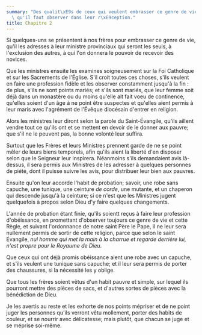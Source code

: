 ```yaml
---
summary: "Des qualit\xE9s de ceux qui veulent embrasser ce genre de vie; et de ce\
  \ qu'il faut observer dans leur r\xE9ception."
title: Chapitre 2
---
```




Si quelques-uns se présentent à nos frères pour embrasser ce genre de vie, qu'il les adresses à leur ministre provinciaux qui seront les seuls, à l'exclusion des autres, à qui l'on donnera le pouvoir de recevoir des novices.

Que les ministres ensuite les examines soigneusement sur la Foi Catholique et sur les Sacrements de l'Église. S'il croit toutes ces choses, s'ils veulent en faire une profession fidèle et les observer constamment jusqu'à la fin : de plus, s'ils ne sont points mariés; et s'ils sont mariés, que leur femme soit déjà dans un monastère ou du moins qu'elle ait fait voeu de continence, qu'elles soient d'un âge à ne point être suspectes et qu'elles aient permis à leur maris avec l'agrément de l'Évêque diocésain d'entrer en religion. 

Alors les ministres leur diront selon la parole du Saint-Évangile, qu'ils aillent vendre tout ce qu'ils ont et se mettent en devoir de le donner aux pauvre; que s'il ne le peuvent pas, la bonne volonté leur suffira. 

Surtout que les Frères et leurs Ministres prennent garde de ne se point mêler de leurs biens temporels, afin qu'ils aient la liberté d'en disposer selon que le Seigneur leur inspirera. Néanmoins s'ils demandaient avis là-dessus, il sera permis aux Ministres de les adresser à quelques personnes de piété, dont il puisse suivre les avis, pour distribuer leur bien aux pauvres. 

Ensuite qu'on leur accorde l'habit de probation; savoir, une robe sans capuche, une tunique, une ceinture *de corde*, une mutante, et un chaperon qui descende jusqu'à la ceinture; si ce n'est que les Ministres jugent quelquefois à propos selon Dieu d'y faire quelques changements. 

L'année de probation étant finie, qu'ils soientt reçus à faire leur profession d'obéissance, en promettant d'observer toujours ce genre de vie et cette Règle, et suivant l'ordonnance de notre saint Père le Pape, il ne leur sera nullement permis de sortir de cette religion, parce que selon le saint Évangile, *nul homme qui met la main à la charrue et regarde derrière lui, n'est propre pour le Royaume de Dieu*. 

Que ceux qui ont déjà promis obéissance aient une robe avec un capuche, et s'ils veulent une tunique sans capuche; et il leur sera permis de porter des chaussures, si la nécessité les y oblige. 

Que tous les frères soient vêtus d'un habit pauvre et simple, sur lequel ils pourront mettre des pièces de sacs, et d'autres sortes de pièces avec la bénédiction de Dieu. 

Je les avertis au reste et les exhorte de nos points mépriser et de ne point juger les personnes qu'ils verront vêtu mollement, porter des habits de couleur, et se nourrir avec délicatesse; mais plutôt, que chacun se juge et se méprise soi-même.

